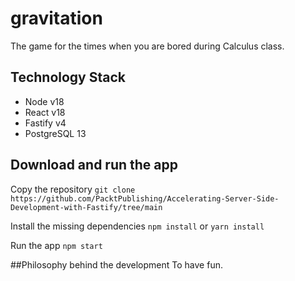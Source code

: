 # gravitation
The game for the times when you are bored during Calculus class.

## Technology Stack
- Node v18
- React v18
- Fastify v4
- PostgreSQL 13

## Download and run the app 
Copy the repository
`git clone https://github.com/PacktPublishing/Accelerating-Server-Side-Development-with-Fastify/tree/main`

Install the missing dependencies
`npm install` or `yarn install`

Run the app
`npm start`

##Philosophy behind the development 
To have fun.
